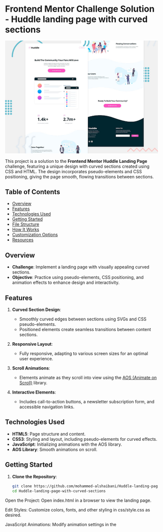 # Frontend Mentor Challenge Solution - Huddle landing page with curved sections

![Header/intro section for the Huddle landing page with curved sections](./design/desktop-preview.jpg)

This project is a solution to the **Frontend Mentor Huddle Landing Page** challenge, featuring a unique design with curved sections created using CSS and HTML. The design incorporates pseudo-elements and CSS positioning, giving the page smooth, flowing transitions between sections.


## Table of Contents
- [Overview](#overview)
- [Features](#features)
- [Technologies Used](#technologies-used)
- [Getting Started](#getting-started)
- [File Structure](#file-structure)
- [How It Works](#how-it-works)
- [Customization Options](#customization-options)
- [Resources](#resources)

## Overview

- **Challenge**: Implement a landing page with visually appealing curved sections.
- **Objective**: Practice using pseudo-elements, CSS positioning, and animation effects to enhance design and interactivity.

## Features

1. **Curved Section Design**:
   - Smoothly curved edges between sections using SVGs and CSS pseudo-elements.
   - Positioned elements create seamless transitions between content sections.

2. **Responsive Layout**:
   - Fully responsive, adapting to various screen sizes for an optimal user experience.

3. **Scroll Animations**:
   - Elements animate as they scroll into view using the [AOS (Animate on Scroll)](https://michalsnik.github.io/aos/) library.

4. **Interactive Elements**:
   - Includes call-to-action buttons, a newsletter subscription form, and accessible navigation links.

## Technologies Used

- **HTML5**: Page structure and content.
- **CSS3**: Styling and layout, including pseudo-elements for curved effects.
- **JavaScript**: Initializing animations with the AOS library.
- **AOS Library**: Smooth animations on scroll.

## Getting Started

1. **Clone the Repository**:
   ```bash
   git clone https://github.com/mohammed-alshaibani/Huddle-landing-page-with-curved-sections.git
   cd Huddle-landing-page-with-curved-sections
Open the Project: Open index.html in a browser to view the landing page.

Edit Styles: Customize colors, fonts, and other styling in css/style.css as desired.

JavaScript Animations: Modify animation settings in the <script> section within index.html.

File Structure
index.html: Main HTML file with page structure and content.
/css/style.css: Stylesheet for layout, animations, and curved sections.
/images/: Folder containing all images and icons used on the page.
How It Works
Curved Sections:

Each section transition is styled with SVGs and pseudo-elements (::before, ::after).
CSS position properties are used to align backgrounds precisely with each section.
AOS Animations:

Scroll animations are added with AOS for a dynamic, engaging experience.
Customization Options
Colors & Fonts:

Adjust colors and fonts in css/style.css for a personalized look.
Animation Speed:

Modify AOS settings in the <script> section for custom animation duration and offset values.
Content:

Update text, images, and links directly in index.html.
Resources
AOS Library Documentation: AOS Library for advanced animations.
Google Fonts: Uses Open Sans and Raleway fonts.
Frontend Mentor Challenge: Huddle Landing Page for design reference.
License
This project is licensed under the MIT License. See the LICENSE file for more details.

Enjoy customizing and deploying your own version of the Huddle Landing Page!
